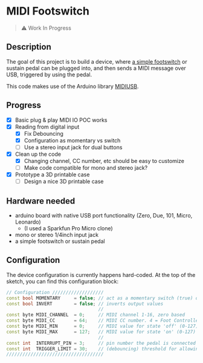 # MIDI Footswitch
> ⚠️ Work In Progress

## Description
The goal of this project is to build a device, where [a simple footswitch](https://archive.is/ykACL/2fbe0dc294888a247c4ef17947f29507e65076bb.jpg) or sustain pedal can be plugged into, and then sends a MIDI message over USB, triggered by using the pedal.

This code makes use of the Arduino library [MIDIUSB](https://github.com/arduino-libraries/MIDIUSB).

## Progress
- [x] Basic plug & play MIDI IO POC works
- [x] Reading from digital input
  - [x] Fix Debouncing
  - [x] Configuration as momentary vs switch 
  - [ ] Use a stereo input jack for dual buttons
- [x] Clean up the code
  - [x] Changing channel, CC number, etc should be easy to customize
  - [ ] Make code compatible for mono and stereo jack?
- [x] Prototype a 3D printable case
  - [ ] Design a nice 3D printable case

## Hardware needed
- arduino board with native USB port functionality (Zero, Due, 101, Micro, Leonardo)
  - (I used a Sparkfun Pro Micro clone)
- mono or stereo 1/4inch input jack
- a simple footswitch or sustain pedal

## Configuration
The device configuration is currently happens hard-coded. At the top of the sketch, you can find this configuration block: 
```cpp
// Configuration ///////////////////
const bool MOMENTARY     = false; // act as a momentary switch (true) or push button (false)
const bool INVERT        = false; // inverts output values
                                  //
const byte MIDI_CHANNEL  = 0;     // MIDI channel 1-16, zero based
const byte MIDI_CC       = 64;    // MIDI CC number. 4 = Foot Controller; 64 = Sustain Pedal; https://www.midi.org/specifications-old/item/table-3-control-change-messages-data-bytes-2
const byte MIDI_MIN      = 0;     // MIDI value for state 'off' (0-127)
const byte MIDI_MAX      = 127;   // MIDI value for state 'on' (0-127)
                                  //
const int  INTERRUPT_PIN = 3;     // pin number the pedal is connected to
const int  TRIGGER_LIMIT = 30;    // (debouncing) threshold for allowing the next trigger to occur, in milliseconds
////////////////////////////////////
```